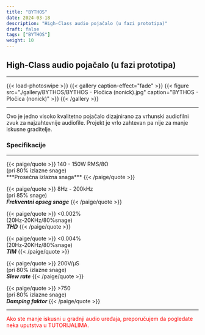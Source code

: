 ```yaml
---
title: "BYTHOS"
date: 2024-03-18
description: "High-Class audio pojačalo (u fazi prototipa)"
draft: false
tags: ["BYTHOS"]
weight: 10
---
```

## High-Class audio pojačalo (u fazi prototipa)

<hr>
{{< load-photoswipe >}}
{{< gallery caption-effect="fade" >}}
  {{< figure src="./gallery/BYTHOS/BYTHOS - Pločica (nonick).jpg" caption="BYTHOS - Pločica (nonick)" >}}
{{< /gallery >}}
<hr>

Ovo je jedno visoko kvalitetno pojačalo dizajnirano za vrhunski audiofilni zvuk za najzahtevnije audiofile. Projekt je vrlo zahtevan pa nije za manje iskusne graditelje.

### Specifikacije
<hr>
{{< paige/quote >}}
140 - 150W RMS/8Ω<br>(pri 80% izlazne snage)<br>***Prosečna izlazna snaga***
{{< /paige/quote >}}

{{< paige/quote >}}
8Hz - 200kHz<br>(pri 85% snage)<br>***Frekventni opseg snage***
{{< /paige/quote >}}

{{< paige/quote >}}
<0.002%<br>(20Hz-20KHz/80%snage)<br>***THD***
{{< /paige/quote >}}

{{< paige/quote >}}
<0.004%<br>(20Hz-20KHz/80%snage)<br>***TIM***
{{< /paige/quote >}}

{{< paige/quote >}}
200V/μS<br>(pri 80% izlazne snage)<br>***Slew rate***
{{< /paige/quote >}}

{{< paige/quote >}}
&#62;750<br>(pri 80% izlazne snage)<br>***Damping faktor***
{{< /paige/quote >}}
<hr>

<p style="color: red;" class="text-center">Ako ste manje iskusni u gradnji audio uređaja, preporučujem da pogledate neka uputstva u TUTORIJALIMA.</p>
